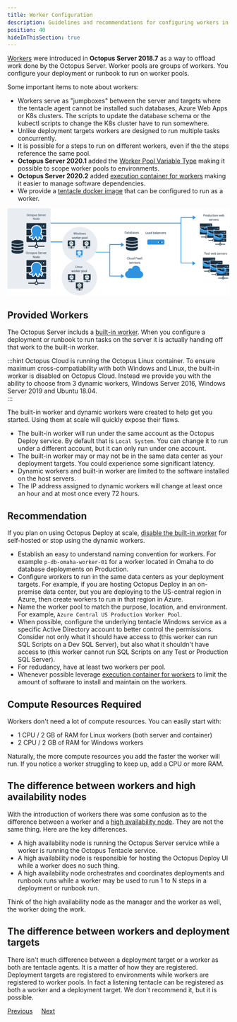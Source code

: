 ```yaml
---
title: Worker Configuration
description: Guidelines and recommendations for configuring workers in Octopus Deploy.
position: 40
hideInThisSection: true
---
```


[Workers](/docs/infrastructure/workers/index.md) were introduced in **Octopus Server 2018.7** as a way to offload work done by the Octopus Server.  Worker pools are groups of workers.  You configure your deployment or runbook to run on worker pools.

Some important items to note about workers:
- Workers serve as "jumpboxes" between the server and targets where the tentacle agent cannot be installed such databases, Azure Web Apps or K8s clusters.  The scripts to update the database schema or the kubectl scripts to change the K8s cluster have to run somewhere.
- Unlike deployment targets workers are designed to run multiple tasks concurrently.
- It is possible for a steps to run on different workers, even if the the steps reference the same pool.  
- **Octopus Server 2020.1** added the [Worker Pool Variable Type](/docs/projects/variables/worker-pool-variables.md) making it possible to scope worker pools to environments.
- **Octopus Server 2020.2** added [execution container for workers](/docs/projects/steps/execution-containers-for-workers.md) making it easier to manage software dependencies.
- We provide a [tentacle docker image](https://hub.docker.com/repository/docker/octopusdeploy/tentacle) that can be configured to run as a worker.

![Workers diagram](/docs/shared-content/concepts/images/workers-diagram-img.png "width=1000")

## Provided Workers

The Octopus Server includs a [built-in worker](/docs/infrastructure/workers/buit-in-worker.md).  When you configure a deployment or runbook to run tasks on the server it is actually handing off that work to the built-in worker.   

:::hint
Octopus Cloud is running the Octopus Linux container.  To ensure maximum cross-compatiability with both Windows and Linux, the built-in worker is disabled on Octopus Cloud.  Instead we provide you with the ability to choose from 3 dynamic workers, Windows Server 2016, Windows Server 2019 and Ubuntu 18.04.  
:::

The built-in worker and dynamic workers were created to help get you started.  Using them at scale will quickly expose their flaws.

- The built-in worker will run under the same account as the Octopus Deploy service.  By default that is `Local System`.  You can change it to run under a different account, but it can only run under one account.
- The built-in worker may or may not be in the same data center as your deployment targets.  You could experience some significant latency.
- Dynamic workers and built-in worker are limited to the software installed on the host servers.  
- The IP address assigned to dynamic workers will change at least once an hour and at most once every 72 hours.  

## Recommendation

If you plan on using Octopus Deploy at scale, [disable the built-in worker](/docs/infrastructure/workers/built-in-worker.md#switching-off-the-built-in-worker) for self-hosted or stop using the dynamic workers.

- Establish an easy to understand naming convention for workers.  For example `p-db-omaha-worker-01` for a worker located in Omaha to do database deployments on Production.  
- Configure workers to run in the same data centers as your deployment targets.  For example, if you are hosting Octopus Deploy in an on-premise data center, but you are deploying to the US-central region in Azure, then create workers to run in that region in Azure.  
- Name the worker pool to match the purpose, location, and environment.  For example, `Azure Central US Production Worker Pool`.
- When possible, configure the underlying tentacle Windows service as a specific Active Directory account to better control the permissions.  Consider not only what it should have access to (this worker can run SQL Scripts on a Dev SQL Server), but also what it shouldn't have access to (this worker cannot run SQL Scripts on any Test or Production SQL Server).
- For redudancy, have at least two workers per pool.
- Whenever possible leverage [execution container for workers](/docs/projects/steps/execution-containers-for-workers.md) to limit the amount of software to install and maintain on the workers.

## Compute Resources Required

Workers don't need a lot of compute resources.  You can easily start with:

- 1 CPU / 2 GB of RAM for Linux workers (both server and container)
- 2 CPU / 2 GB of RAM for Windows workers

Naturally, the more compute resources you add the faster the worker will run.  If you notice a worker struggling to keep up, add a CPU or more RAM.  

## The difference between workers and high availability nodes

With the introduction of workers there was some confusion as to the difference between a worker and a [high availability node](/docs/administration/high-availability/index.md).  They are not the same thing.  Here are the key differences.

- A high availability node is running the Octopus Server service while a worker is running the Octopus Tentacle service.
- A high availability node is responsible for hosting the Octopus Deploy UI while a worker does no such thing.
- A high availability node orchestrates and coordinates deployments and runbook runs while a worker may be used to run 1 to N steps in a deployment or runbook run.

Think of the high availability node as the manager and the worker as well, the worker doing the work.

## The difference between workers and deployment targets

There isn't much difference between a deployment target or a worker as both are tentacle agents.  It is a matter of how they are registered.  Deployment targets are registered to environments while workers are registered to worker pools.  In fact a listening tentacle can be registered as both a worker and a deployment target.  We don't recommend it, but it is possible.

<span><a class="btn btn-outline-dark" href="/docs/getting-started/best-practices/environments-and-deployment-targets">Previous</a></span>&nbsp;&nbsp;&nbsp;&nbsp;&nbsp;<span><a class="btn btn-success" href="/docs/getting-started/best-practices/project-and-project-groups">Next</a></span>